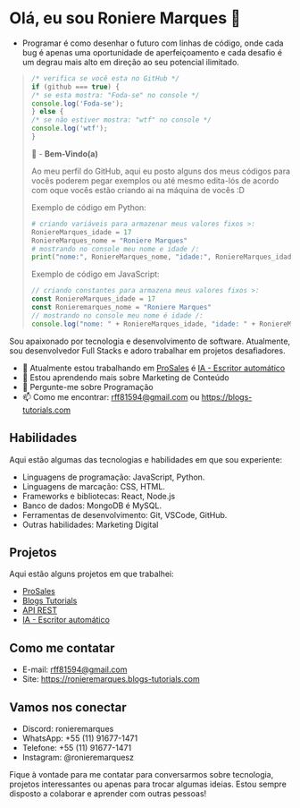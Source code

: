 # Olá, eu sou Roniere Marques 👋
- Programar é como desenhar o futuro com linhas de código, onde cada bug é apenas uma oportunidade de aperfeiçoamento e cada desafio é um degrau mais alto em direção ao seu potencial ilimitado.
> ```js
> /* verifica se você esta no GitHub */
> if (github === true) {
> /* se esta mostra: "Foda-se" no console */
> console.log('Foda-se');
> } else {
> /* se não estiver mostra: "wtf" no console */
> console.log('wtf');
> }
> ```
> 🤗 - **Bem-Vindo(a)**
>
> Ao meu perfil do GitHub, aqui eu posto alguns dos meus códigos para vocês poderem pegar exemplos ou até mesmo edita-lós de acordo com oque vocês estão criando ai na máquina de vocês :D
>
> Exemplo de código em Python:
>
> ```py
> # criando variáveis para armazenar meus valores fixos >:
> RoniereMarques_idade = 17
> RoniereMarques_nome = "Roniere Marques"
> # mostrando no console meu nome e idade /:
> print("nome:", RoniereMarques_nome, "idade:", RoniereMarques_idade)
> ```
> 
> Exemplo de código em JavaScript:
>
> ```js
> // criando constantes para armazena meus valores fixos >:
> const RoniereMarques_idade = 17
> const Ronieremarques_nome = "Roniere Marques"
> // mostrando no console meu nome é idade /:
> console.log("nome: " + RoniereMarques_idade, "idade: " + RoniereMarques_idade)
> ```
Sou apaixonado por tecnologia e desenvolvimento de software. Atualmente, sou desenvolvedor Full Stacks e adoro trabalhar em projetos desafiadores.

- 🔭 Atualmente estou trabalhando em [ProSales](https://prosales.blogs-tutorials.com/) é [IA - Escritor automático](https://propostens.blogs-tutorials.com/)
- 🌱 Estou aprendendo mais sobre Marketing de Conteúdo
- 💬 Pergunte-me sobre Programação
- 📫 Como me encontrar: rff81594@gmail.com ou https://blogs-tutorials.com

## Habilidades

Aqui estão algumas das tecnologias e habilidades em que sou experiente:

- Linguagens de programação: JavaScript, Python.
- Linguagens de marcação: CSS, HTML.
- Frameworks e bibliotecas: React, Node.js
- Banco de dados: MongoDB é MySQL.
- Ferramentas de desenvolvimento: Git, VSCode, GitHub.
- Outras habilidades: Marketing Digital

## Projetos

Aqui estão alguns projetos em que trabalhei:

- [ProSales](https://prosales.blogs-tutorials.com/)
- [Blogs Tutorials](https://blogs-tutorials.com/)
- [API REST](https://prosales.blogs-tutorials.com/api2)
- [IA - Escritor automático](https://propostens.blogs-tutorials.com/)
## Como me contatar

- E-mail: rff81594@gmail.com
- Site: https://ronieremarques.blogs-tutorials.com

## Vamos nos conectar

- Discord: ronieremarques
- WhatsApp: +55 (11) 91677-1471
- Telefone: +55 (11) 91677-1471
- Instagram: @ronieremarquesz

Fique à vontade para me contatar para conversarmos sobre tecnologia, projetos interessantes ou apenas para trocar algumas ideias. Estou sempre disposto a colaborar e aprender com outras pessoas!
